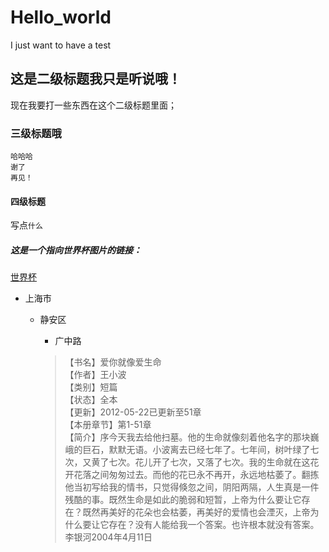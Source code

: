 # Hello_world
I just want to have a test <br>
## 这是二级标题我只是听说哦！
现在我要打一些东西在这个二级标题里面；
### 三级标题哦
    哈哈哈
    谢了
    再见！
#### 四级标题
写点`什么`
##### 这是一个指向世界杯图片的链接：
[世界杯](https://image.baidu.com/search/index?tn=baiduimage&ipn=r&ct=201326592&cl=2&lm=-1&st=-1&fm=result&fr=&sf=1&fmq=1531226296540_R&pv=&ic=0&nc=1&z=&se=1&showtab=0&fb=0&width=&height=&face=0&istype=2&ie=utf-8&hs=2&ctd=1531226296540%5E00_1519X686&word=%E4%B8%96%E7%95%8C%E6%9D%AF&f=3&oq=%E8%87%AA%E7%84%B6%E7%BE%8E%E5%A5%B3&rsp=-1)
* 上海市
    * 静安区
        * 广中路

        > 【书名】爱你就像爱生命<br>
【作者】王小波<br>
【类别】短篇<br>
【状态】全本<br>
【更新】2012-05-22已更新至51章<br>
【本册章节】第1-51章<br>
【简介】序今天我去给他扫墓。他的生命就像刻着他名字的那块巍峨的巨石，默默无语。小波离去已经七年了。七年间，树叶绿了七次，又黄了七次。花儿开了七次，又落了七次。我的生命就在这花开花落之间匆匆过去。而他的花已永不再开，永远地枯萎了。翻拣他当初写给我的情书，只觉得倏忽之间，阴阳两隔，人生真是一件残酷的事。既然生命是如此的脆弱和短暂，上帝为什么要让它存在？既然再美好的花朵也会枯萎，再美好的爱情也会湮灭，上帝为什么要让它存在？没有人能给我一个答案。也许根本就没有答案。李银河2004年4月11日

